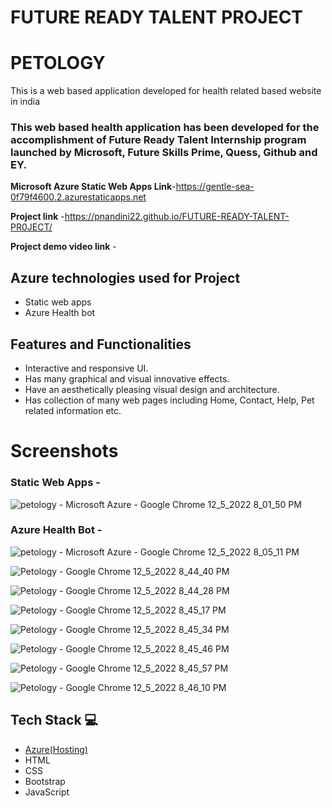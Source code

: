 # FUTURE READY TALENT PROJECT 
# PETOLOGY

This is a web based application developed for health related based website in india

### This web based health application has been developed for the accomplishment of Future Ready Talent Internship program launched by Microsoft, Future Skills Prime, Quess, Github and EY.

**Microsoft Azure Static Web Apps Link**-https://gentle-sea-0f79f4600.2.azurestaticapps.net

**Project link** -https://pnandini22.github.io/FUTURE-READY-TALENT-PR0JECT/

**Project demo video link** - 

## Azure technologies used for Project

- Static web apps
- Azure Health bot

## Features and Functionalities 

- Interactive and responsive UI.
- Has many graphical and visual innovative effects.
- Have an aesthetically pleasing visual design and architecture.
- Has collection of many web pages including Home, Contact, Help, Pet related information etc.

# Screenshots

### Static Web Apps -
![petology - Microsoft Azure - Google Chrome 12_5_2022 8_01_50 PM](https://user-images.githubusercontent.com/118961667/205662898-2ba19ebb-57eb-4279-9e71-11310468dd90.png)

### Azure Health Bot -
![petology - Microsoft Azure - Google Chrome 12_5_2022 8_05_11 PM](https://user-images.githubusercontent.com/118961667/205663597-e731d6c2-20b2-42a2-8989-a65feff63624.png)

![Petology - Google Chrome 12_5_2022 8_44_40 PM](https://user-images.githubusercontent.com/118961667/205673586-cfab2c9f-45b4-4690-aca1-e4336f986414.png)

![Petology - Google Chrome 12_5_2022 8_44_28 PM](https://user-images.githubusercontent.com/118961667/205673448-b74e6e28-c084-4220-bd40-ea993c478844.png)

![Petology - Google Chrome 12_5_2022 8_45_17 PM](https://user-images.githubusercontent.com/118961667/205673693-fc20a975-8716-4c05-a514-645cbeed7aea.png)

![Petology - Google Chrome 12_5_2022 8_45_34 PM](https://user-images.githubusercontent.com/118961667/205673792-a5000867-173a-4e58-93dd-88d7c7b950fa.png)

![Petology - Google Chrome 12_5_2022 8_45_46 PM](https://user-images.githubusercontent.com/118961667/205673863-8efa0c15-f7ef-4c13-be72-27c284ee0300.png)

![Petology - Google Chrome 12_5_2022 8_45_57 PM](https://user-images.githubusercontent.com/118961667/205674371-b65a87cc-124f-4ec6-a8ce-f928afcc3ea1.png)

![Petology - Google Chrome 12_5_2022 8_46_10 PM](https://user-images.githubusercontent.com/118961667/205674426-5fd562ab-5e5c-40a3-a89b-80dd25a9b682.png)


## Tech Stack 💻

- [Azure(Hosting)](https://azure.microsoft.com/en-in/features/azure-portal/)
- HTML
- CSS
- Bootstrap
- JavaScript
